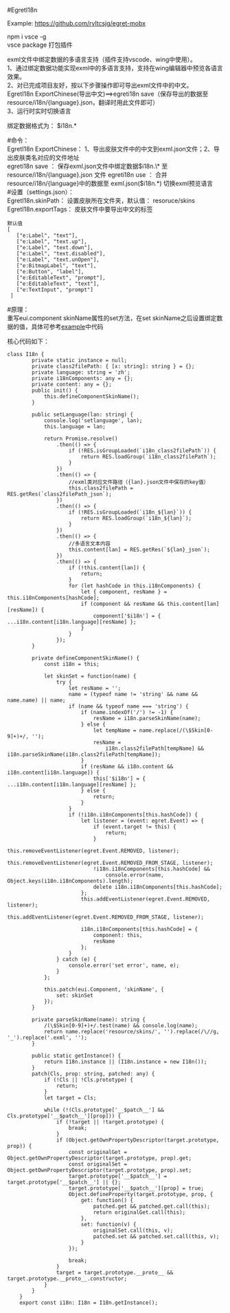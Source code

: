 #EgretI18n  

Example: https://github.com/ryltcsjg/egret-mobx  

npm i vsce -g  
vsce package 打包插件  

exml文件中绑定数据的多语言支持（插件支持vscode、wing中使用）。  
1、通过绑定数据功能实现exml中的多语言支持，支持在wing编辑器中预览各语言效果。  
2、对已完成项目友好，按以下步骤操作即可导出exml文件中的中文。  
EgretI18n ExportChinese(导出中文)==>egreti18n save（保存导出的数据至 resource/i18n/{language}.json，翻译时用此文件即可）  
3、运行时实时切换语言  

绑定数据格式为： $i18n.\*

#命令：  
EgretI18n ExportChinese： 1、导出皮肤文件中的中文到exml.json文件；2、导出皮肤类名对应的文件地址  
egreti18n save ： 保存exml.json文件中绑定数据$i18n.\* 至 resource/i18n/{language}.json 文件  
egreti18n use  ： 合并resource/i18n/{language}中的数据至 exml.json($i18n.\*) 切换exml预览语言  
#设置（settings.json）：  
EgretI18n.skinPath：  设置皮肤所在文件夹，默认值： resoruce/skins  
EgretI18n.exportTags： 皮肤文件中要导出中文的标签  
```
默认值 
[
   ["e:Label", "text"],
   ["e:Label", "text.up"],
   ["e:Label", "text.down"],
   ["e:Label", "text.disabled"],
   ["e:Label", "text.unOpen"],
   ["e:BitmapLabel", "text"],
   ["e:Button", "label"],
   ["e:EditableText", "prompt"],
   ["e:EditableText", "text"],
   ["e:TextInput", "prompt"]
 ]
 ```

#原理：  
重写eui.component skinName属性的set方法，在set skinName之后设置绑定数据的值，具体可参考[example](https://github.com/ryltcsjg/egret-mobx)中代码  

核心代码如下：

```
class I18n {
		private static instance = null;
		private class2filePath: { [x: string]: string } = {};
		private language: string = 'zh';
		private i18nComponents: any = {};
		private content: any = {};
		public init() {
			this.defineComponentSkinName();
		}

		public setLanguage(lan: string) {
			console.log('setlanguage', lan);
			this.language = lan;

			return Promise.resolve()
				.then(() => {
					if (!RES.isGroupLoaded(`i18n_class2filePath`)) {
						return RES.loadGroup(`i18n_class2filePath`);
					}
				})
				.then(() => {
                    //exml类对应文件路径（{lan}.json文件中保存的key值）
					this.class2filePath = RES.getRes(`class2filePath_json`);
				})
				.then(() => {
					if (!RES.isGroupLoaded(`i18n_${lan}`)) {
						return RES.loadGroup(`i18n_${lan}`);
					}
				})
				.then(() => {
                    //多语言文本内容
					this.content[lan] = RES.getRes(`${lan}_json`);
				})
				.then(() => {
					if (!this.content[lan]) {
						return;
					}
					for (let hashCode in this.i18nComponents) {
						let { component, resName } = this.i18nComponents[hashCode];
						if (component && resName && this.content[lan][resName]) {
							component['$i18n'] = { ...i18n.content[i18n.language][resName] };
						}
					}
				});
		}

		private defineComponentSkinName() {
			const i18n = this;

			let skinSet = function(name) {
				try {
					let resName = '';
					name = (typeof name != 'string' && name && name.name) || name;
					if (name && typeof name === 'string') {
						if (name.indexOf('/') != -1) {
							resName = i18n.parseSkinName(name);
						} else {
							let tempName = name.replace(/(\$Skin[0-9]+)+/, '');
							resName =
								i18n.class2filePath[tempName] && i18n.parseSkinName(i18n.class2filePath[tempName]);
						}
						if (resName && i18n.content && i18n.content[i18n.language]) {
							this['$i18n'] = { ...i18n.content[i18n.language][resName] };
						} else {
							return;
						}
					}
					if (!i18n.i18nComponents[this.hashCode]) {
						let listener = (event: egret.Event) => {
							if (event.target != this) {
								return;
							}
							this.removeEventListener(egret.Event.REMOVED, listener);
							this.removeEventListener(egret.Event.REMOVED_FROM_STAGE, listener);
							!i18n.i18nComponents[this.hashCode] &&
								console.error(name, Object.keys(i18n.i18nComponents).length);
							delete i18n.i18nComponents[this.hashCode];
						};
						this.addEventListener(egret.Event.REMOVED, listener);
						this.addEventListener(egret.Event.REMOVED_FROM_STAGE, listener);

						i18n.i18nComponents[this.hashCode] = {
							component: this,
							resName
						};
					}
				} catch (e) {
					console.error('set error', name, e);
				}
			};

			this.patch(eui.Component, 'skinName', {
				set: skinSet
			});
		}

		private parseSkinName(name): string {
			/(\$Skin[0-9]+)+/.test(name) && console.log(name);
			return name.replace('resource/skins/', '').replace(/\//g, '_').replace('.exml', '');
		}

		public static getInstance() {
			return I18n.instance || (I18n.instance = new I18n());
		}
		patch(Cls, prop: string, patched: any) {
			if (!Cls || !Cls.prototype) {
				return;
			}
			let target = Cls;

			while (!(Cls.prototype['__$patch__'] && Cls.prototype['__$patch__'][prop])) {
				if (!target || !target.prototype) {
					break;
				}
				if (Object.getOwnPropertyDescriptor(target.prototype, prop)) {
					const originalGet = Object.getOwnPropertyDescriptor(target.prototype, prop).get;
					const originalSet = Object.getOwnPropertyDescriptor(target.prototype, prop).set;
					target.prototype['__$patch__'] = target.prototype['__$patch__'] || {};
					target.prototype['__$patch__'][prop] = true;
					Object.defineProperty(target.prototype, prop, {
						get: function() {
							patched.get && patched.get.call(this);
							return originalGet.call(this);
						},
						set: function(v) {
							originalSet.call(this, v);
							patched.set && patched.set.call(this, v);
						}
					});

					break;
				}
				target = target.prototype.__proto__ && target.prototype.__proto__.constructor;
			}
		}
	}
	export const i18n: I18n = I18n.getInstance();
```